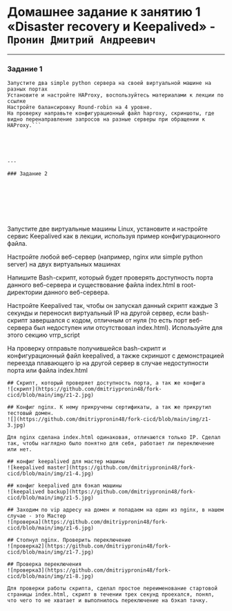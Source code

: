 # Домашнее задание к занятию 1 «Disaster recovery и Keepalived» - `Пронин Дмитрий Андреевич`

---

### Задание 1

```Задание 1
Запустите два simple python сервера на своей виртуальной машине на разных портах
Установите и настройте HAProxy, воспользуйтесь материалами к лекции по ссылке
Настройте балансировку Round-robin на 4 уровне.
На проверку направьте конфигурационный файл haproxy, скриншоты, где видно перенаправление запросов на разные серверы при обращении к HAProxy.```





---

### Задание 2








```
Запустите две виртуальные машины Linux, установите и настройте сервис Keepalived как в лекции, используя пример конфигурационного файла.

Настройте любой веб-сервер (например, nginx или simple python server) на двух виртуальных машинах

Напишите Bash-скрипт, который будет проверять доступность порта данного веб-сервера и существование файла index.html в root-директории данного веб-сервера.

Настройте Keepalived так, чтобы он запускал данный скрипт каждые 3 секунды и переносил виртуальный IP на другой сервер, если bash-скрипт завершался с кодом, отличным от нуля (то есть порт веб-сервера был недоступен или отсутствовал index.html). Используйте для этого секцию vrrp_script

На проверку отправьте получившейся bash-скрипт и конфигурационный файл keepalived, а также скриншот с демонстрацией переезда плавающего ip на другой сервер в случае недоступности порта или файла index.html
```
## Скрипт, который проверяет доступность порта, а так же конфига
![скрипт](https://github.com/dmitriypronin48/fork-cicd/blob/main/img/z1-2.jpg)

## Конфиг nginx. К нему прикручены сертификаты, а так же прикрутил тестовый домен. 
![](https://github.com/dmitriypronin48/fork-cicd/blob/main/img/z1-3.jpg)

Для nginx сделана index.html одинаковая, отличаются только IP. Сделал так, чтобы наглядно было понятно для себя, работает ли переключение или нет.

## конфиг keepalived для мастер машины
![keepalived master](https://github.com/dmitriypronin48/fork-cicd/blob/main/img/z1-4.jpg)

## конфиг keepalived для бэкап машины
![keepalived backup](https://github.com/dmitriypronin48/fork-cicd/blob/main/img/z1-5.jpg)

## Заходим по vip адресу на домен и попадаем на один из nginx, в нашем случае - это Мастер
![проверка](https://github.com/dmitriypronin48/fork-cicd/blob/main/img/z1-6.jpg)

## Стопнул nginx. Проверить переключение
![проверка2](https://github.com/dmitriypronin48/fork-cicd/blob/main/img/z1-7.jpg)

## Проверка переключения
![проверка3](https://github.com/dmitriypronin48/fork-cicd/blob/main/img/z1-8.jpg)

Для проверки работы скрипта, сделал простое переименование стартовой страницы index.html, скрипт в течении трех секунд проехался, понял, что чего то не хватает и выполнилось переключение на бэкап тачку.







